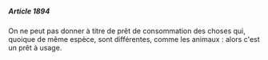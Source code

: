 ##### Article 1894

On ne peut pas donner à titre de prêt de consommation des choses qui, quoique de même espèce, sont différentes, comme les animaux : alors c'est un prêt à usage.

